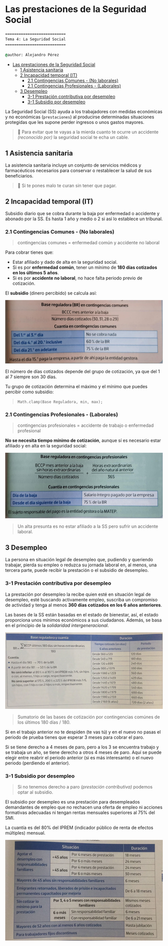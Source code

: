 # Las prestaciones de la Seguridad Social

```cmd
===========================
Tema 4: La Seguridad Social
===========================

@author: Alejandro Pérez
```

- [Las prestaciones de la Seguridad Social](#las-prestaciones-de-la-seguridad-social)
  - [1 Asistencia sanitaria](#1-asistencia-sanitaria)
  - [2 Incapacidad temporal (IT)](#2-incapacidad-temporal-it)
    - [2.1 Contingencias Comunes - (No laborales)](#21-contingencias-comunes---no-laborales)
    - [2.1 Contingencias Profesionales - (Laborales)](#21-contingencias-profesionales---laborales)
  - [3 Desempleo](#3-desempleo)
    - [3-1 Prestación contributiva por desempleo](#3-1-prestación-contributiva-por-desempleo)
    - [3-1 Subsidio por desempleo](#3-1-subsidio-por-desempleo)

La Seguridad Social (SS) ayuda a los trabajadores con medidas económicas y no económicas (`prestaciones`) al producirse determinadas situaciones protegidas que les supone perder ingresos o unos gastos mayores.

> 🐒 Para evitar que te vayas a la mierda cuanto te ocurre un accidente *(reconocido por)* la seguridad social te echa un cable.

## 1 Asistencia sanitaria

La asistencia sanitaria incluye un conjunto de servicios médicos y farmacéuticos necesarios para conservar o restablecer la salud de sus beneficiarios.

> 🐒 Si te pones malo te curan sin tener que pagar.

## 2 Incapacidad temporal (IT)

Subsidio diario que se cobra durante la baja por enfermedad o accidente y abonado por la SS. Es hasta 1 año y medio o 2 si así lo establece un tribunal.

### 2.1 Contingencias Comunes - (No laborales)

> contingencias comunes = enfermedad común y accidente no laboral

Para cobrar tienes que:

- Estar afiliado y dado de alta en la seguridad social.
- Si es por **enfermedad común**, tener un mínimo de **180 días cotizados en los últimos 5 años**.
- Si es por **accidente no laboral**, no hace falta periodo previo de cotización.

El **subsidio** (dinero percibido) se calcula así:

![contingencias-comunes](img/contingencias-comunes.jpg)

El número de días cotizados depende del grupo de cotización, ya que del 1 al 7 siempre son 30 días.

Tu grupo de cotización determina el máximo y el mínimo que puedes percibir como subsidio:

> `Math.clamp(Base Reguladora, min, max);`

### 2.1 Contingencias Profesionales - (Laborales)

> contingencias profesionales = accidente de trabajo o enfermedad profesional

**No se necesita tiempo mínimo de cotización**, aunque sí es necesario estar afiliado y en alta en la seguridad social:

![contingencias-profesionales](img/contingencias-profesionales.jpg)

> Un alta presunta es no estar afiliado a la SS pero sufrir un accidente laboral.

## 3 Desempleo

La persona en situación legal de desempleo que, pudiendo y queriendo trabajar, pierda su empleo o reduzca su jornada laboral en, al menos, una tercera parte, puede recibir la prestación o el subsidio de desempleo.

### 3-1 Prestación contributiva por desempleo

La prestación por desempleo la recibe quien esté en situación legal de desempleo, esté buscando activamente empleo, suscriba un compromiso de actividad y tenga al menos **360 días cotizados en los 6 años anteriores**.

Las bases de la SS están basadas en el estado de bienestar, así, el estado proporciona unos mínimos económicos a sus ciudadanos. Además, se basa en el principio de la *solidaridad intergeneracional*.

![prestación por desempleo](img/prestacion-por-desempleo.jpeg)

> Sumatorio de las bases de cotización por contingencias comúnes de los últimos 180 días / 180.

Si en el trabajo anterior no te despiden (te vas tú) y en el nuevo no pasas el periodo de prueba tienes que esperar 3 meses para cobrar el paro.

Si se tiene derecho a 4 meses de paro, pero a los 3 se encuentra trabajo y se trabaja un año, se tiene derecho a otros 4 meses de paro. Aquí se puede elegir entre reabrir el periodo anterior (si es más interesante) o el nuevo periodo (perdiendo el anterior).

### 3-1 Subsidio por desempleo

> Si no tenemos derecho a paro *(prestación contributiva)* podemos optar al subsidio.

El subsidio por desempleo es una prestación para desempleados demandantes de empleo que no rechacen una oferta de empleo ni acciones formativas adecuadas ni tengan rentas mensuales superiores al 75% del SMI.

La cuantía es del 80% del IPREM (indicador público de renta de efectos múltiples) mensual.

![prestación por desempleo](img/subsidio-por-desempleo.jpeg)

